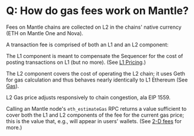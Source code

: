 # Q: How do gas fees work on Mantle?

Fees on Mantle chains are collected on L2 in the chains' native currency (ETH on Mantle One and Nova).

A transaction fee is comprised of both an L1 and an L2 component:

The L1 component is meant to compensate the Sequencer for the cost of posting transactions on L1 (but no more). (See [L1 Pricing](../mtos/l1-pricing.md).)

The L2 component covers the cost of operating the L2 chain; it uses Geth for gas calculation and thus behaves nearly identically to L1 Ethereum (See [Gas](../mtos/gas.md)).

L2 Gas price adjusts responsively to chain congestion, ala EIP 1559.

Calling an Mantle node's `eth_estimateGas` RPC returns a value sufficient to cover both the L1 and L2 components of the fee for the current gas price; this is the value that, e.g., will appear in users' wallets. (See [2-D fees](https://medium.com/offchainlabs/understanding-mantle-2-dimensional-fees-fd1d582596c9) for more.)
